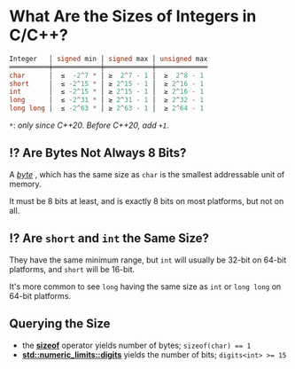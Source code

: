 # What Are the Sizes of Integers in C/C++?

```cpp
Integer   │ signed min │ signed max │ unsigned max
══════════╪════════════╪════════════╪═════════════
char      │  ≤  -2^7 * │ ≥  2^7 - 1 │  ≥  2^8 - 1
short     │  ≤ -2^15 * │ ≥ 2^15 - 1 │  ≥ 2^16 - 1
int       │  ≤ -2^15 * │ ≥ 2^15 - 1 │  ≥ 2^16 - 1
long      │  ≤ -2^31 * │ ≥ 2^31 - 1 │  ≥ 2^32 - 1
long long │  ≤ -2^63 * │ ≥ 2^63 - 1 │  ≥ 2^64 - 1
```
`*`: *only since C++20. Before C++20, add `+1`.*

<!-- inline -->
## :interrobang: Are Bytes Not Always 8 Bits?
A *[byte](https://eel.is/c++draft/intro.memory#def:byte)*
, which has the same size as `char` is the
smallest addressable unit of memory.

It must be 8 bits at least, and is exactly 8 bits on
most platforms, but not on all.

<!-- inline -->
## :interrobang: Are `short` and `int` the Same Size?
They have the same minimum range, but `int` will usually
be 32-bit on 64-bit platforms, and `short` will be 16-bit.

It's more common to see `long` having the same size as `int`
or `long long` on 64-bit platforms.

## Querying the Size
- the **[sizeof](https://en.cppreference.com/w/cpp/language/sizeof)** operator yields number of bytes; `sizeof(char) == 1`
- **[std::numeric_limits::digits](https://en.cppreference.com/w/cpp/types/numeric_limits/digits)** yields the number of bits; `digits<int> >= 15`
